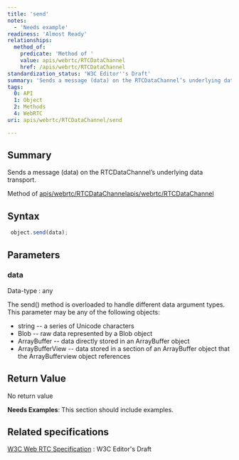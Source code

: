 ```yaml
---
title: 'send'
notes:
  - 'Needs example'
readiness: 'Almost Ready'
relationships:
  method_of:
    predicate: 'Method of '
    value: apis/webrtc/RTCDataChannel
    href: /apis/webrtc/RTCDataChannel
standardization_status: 'W3C Editor''s Draft'
summary: 'Sends a message (data) on the RTCDataChannel’s underlying data transport.'
tags:
  0: API
  1: Object
  2: Methods
  4: WebRTC
uri: apis/webrtc/RTCDataChannel/send

---
```

## Summary

Sends a message (data) on the RTCDataChannel’s underlying data transport.

Method of [apis/webrtc/RTCDataChannel](/apis/webrtc/RTCDataChannel)[apis/webrtc/RTCDataChannel](/apis/webrtc/RTCDataChannel)

## Syntax

``` js
 object.send(data);
```

## Parameters

### data

 Data-type
:   any

 The send() method is overloaded to handle different data argument types. This parameter may be any of the following objects:

-   string -- a series of Unicode characters
-   Blob -- raw data represented by a Blob object
-   ArrayBuffer -- data directly stored in an ArrayBuffer object
-   ArrayBufferView -- data stored in a section of an ArrayBuffer object that the ArrayBufferview object references

## Return Value

No return value

**Needs Examples**: This section should include examples.

## Related specifications

[W3C Web RTC Specification](http://dev.w3.org/2011/webrtc/editor/webrtc.html)
:   W3C Editor's Draft
